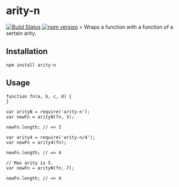 arity-n
=======

[![Build Status](https://travis-ci.org/stoeffel/arityN.svg)](https://travis-ci.org/stoeffel/arityN) [![npm version](https://badge.fury.io/js/arity-n.svg)](http://badge.fury.io/js/arity-n) &gt; Wraps a function with a function of a sertain arity.

Installation
------------

`npm install arity-n`

Usage
-----

    function fn(a, b, c, d) {
    }

    var arityN = require('arity-n');
    var newFn = arityN(fn, 3);

    newFn.length; // => 3

    var arity4 = require('arity-n/4');
    var newFn = arity4(fn);

    newFn.length; // => 4

    // Max arity is 5.
    var newFn = arityN(fn, 7);

    newFn.length; // => 4
